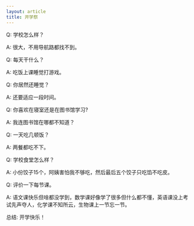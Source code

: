 ```yaml
---
layout: article
title: 开学祭
---
```

Q: 学校怎么样？

A: 很大，不用导航路都找不到。

Q: 每天干什么？

A: 吃饭上课睡觉打游戏。

Q: 你居然还睡觉？

A: 还要适应一段时间。

Q: 你喜欢在寝室还是在图书馆学习?

A: 我连图书馆在哪都不知道？

Q: 一天吃几顿饭？

A: 两餐都吃不下。

Q: 学校食堂怎么样？

A: 小份饺子15个，阿姨害怕我不够吃，然后最后五个饺子只吃馅不吃皮。

Q: 评价一下每节课。

A: 语文课快乐但啥都没学到，数学课好像学了很多但什么都不懂，英语课没上考试先声夺人，化学课不知所云，生物课上一节忘一节。

总结: 开学快乐！
